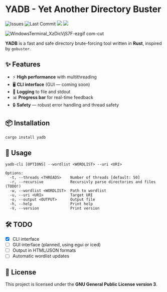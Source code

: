 # YADB - Yet Another Directory Buster
![Issues](https://img.shields.io/github/issues/izya4ka/yadb)
![Last Commit](https://img.shields.io/github/last-commit/izya4ka/yadb)
![](https://img.shields.io/crates/l/yadb)
![](https://img.shields.io/github/languages/top/izya4ka/yadb)

![WindowsTerminal_XzDicVjS7F-ezgif com-cut](https://github.com/user-attachments/assets/45368b2d-0616-40e4-9eec-5fb33ab9d9b6)


**YADB** is a fast and safe directory brute-forcing tool written in **Rust**, inspired by `gobuster`.

## ✨ Features
- ⚡ **High performance** with multithreading
- 🖥️ **CLI interface** (GUI — coming soon)
- 📝 **Logging** to file and stdout
- 📊 **Progress bar** for real-time feedback
- 🔒 **Safety** — robust error handling and thread safety

## 📦 Installation
```bash
cargo install yadb
```

## 🚀 Usage

```
yadb-cli [OPTIONS] --wordlist <WORDLIST> --uri <URI>

Options:
  -t, --threads <THREADS>    Number of threads [default: 50]
  -r, --recursive            Recursivly parse directories and files (TODO!)
  -w, --wordlist <WORDLIST>  Path to wordlist
  -u, --uri <URI>            Target URI
  -o, --output <OUTPUT>      Output file
  -h, --help                 Print help
  -V, --version              Print version
```

## 🛠️ TODO

- [x] CLI interface
- [ ] GUI interface (planned, using egui or iced)
- [ ] Output in HTML/JSON formats
- [ ] Automatic wordlist updates

## 📄 License

This project is licensed under the **GNU General Public License version 3**.
